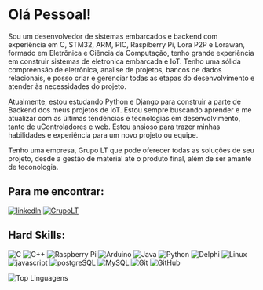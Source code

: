 # Olá Pessoal!

Sou um desenvolvedor de sistemas embarcados e backend com experiência em C, STM32, ARM, PIC, Raspiberry Pi, Lora P2P e Lorawan, formado em Eletrônica e Ciência da Computação, tenho grande experiência em construir sistemas de eletronica embarcada e IoT. Tenho uma sólida compreensão de eletrônica, analise de projetos, bancos de dados relacionais, e posso criar e gerenciar todas as etapas do desenvolvimento e atender às necessidades do projeto. 

Atualmente, estou estudando Python e Django para construir a parte de Backend dos meus projetos de IoT. Estou sempre buscando aprender e me atualizar com as últimas tendências e tecnologias em desenvolvimento, tanto de uControladores e web. Estou ansioso para trazer minhas habilidades e experiência para um novo projeto ou equipe.

Tenho uma empresa, Grupo LT que pode oferecer todas as soluções de seu projeto, desde a gestão de material até o produto final, além de ser amante de teconologia. 

## Para me encontrar:
[![linkedln](https://img.shields.io/badge/LinkedIn-0077B5?style=for-the-badge&logo=linkedin&logoColor=white)](https://www.linkedin.com/in/leonardo-souza-2a83b11a/)
[![GrupoLT](https://img.shields.io/badge/GrupoLT-%230000FF.svg?style=for-the-badge&logo=GrupoLT&logoColor=white)](https://www.grupolt.com.br)

## Hard Skills:
![C](https://img.shields.io/badge/c-%2300599C.svg?style=for-the-badge&logo=c&logoColor=white)
![C++](https://img.shields.io/badge/c++-%2300599C.svg?style=for-the-badge&logo=c%2B%2B&logoColor=white)
![Raspberry Pi](https://img.shields.io/badge/-RaspberryPi-C51A4A?style=for-the-badge&logo=Raspberry-Pi)
![Arduino](https://img.shields.io/badge/-Arduino-00979D?style=for-the-badge&logo=Arduino&logoColor=white)
![Java](https://img.shields.io/badge/java-%23ED8B00.svg?style=for-the-badge&logo=openjdk&logoColor=white)
![Python](https://img.shields.io/badge/python-3670A0?style=for-the-badge&logo=python&logoColor=ffdd54)
![Delphi](https://img.shields.io/badge/Delphi-CC342D?style=for-the-badge&logo=delphi&logoColor=white)
![Linux](https://img.shields.io/badge/Linux-FCC624?style=for-the-badge&logo=linux&logoColor=black)
![javascript](https://img.shields.io/badge/JavaScript-323330?style=for-the-badge&logo=javascript&logoColor=F7DF1E) 
![postgreSQL](https://img.shields.io/badge/PostgreSQL-316192?style=for-the-badge&logo=postgresql&logoColor=white)
![MySQL](https://img.shields.io/badge/mysql-%2300f.svg?style=for-the-badge&logo=mysql&logoColor=white)
![Git](https://img.shields.io/badge/git-%23F05033.svg?style=for-the-badge&logo=git&logoColor=white)
![GitHub](https://img.shields.io/badge/github-%23121011.svg?style=for-the-badge&logo=github&logoColor=white)

![Top Linguagens](https://github-readme-stats.vercel.app/api/top-langs/?username=leocsbh007&theme=tokyonight&custom_title=Top%20%Linguagens)
